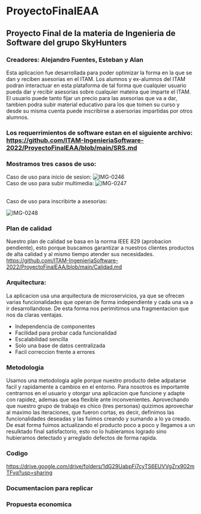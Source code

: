 # ProyectoFinalEAA
## Proyecto Final de la materia de Ingenieria de Software del grupo SkyHunters <br /> 
### Creadores: Alejandro Fuentes, Esteban y Alan
Esta aplicacion fue desarrollada para poder optimizar la forma en la que se dan y reciben asesorias en el ITAM. Los alumnos y ex-alumnos del ITAM podran interactuar en esta plataforma de tal forma que cualquier usuario pueda dar y recibir asesorias sobre cualquier mateira que imparte el ITAM. El usuario puede tanto fijar un precio para las asesorias que va a dar, tambien podra subir material educativo para los que tomen su curso y desde su misma cuenta puede inscribirse a asersorias impartidas por otros alumnos. <br />
### Los requerrimientos de software estan en el siguiente archivo: <br /> https://github.com/ITAM-IngenieriaSoftware-2022/ProyectoFinalEAA/blob/main/SRS.md

### Mostramos tres casos de uso: <br />
Caso de uso para inicio de sesion:
![IMG-0246](https://user-images.githubusercontent.com/116897605/203902085-fad0031e-f9a2-4a26-a759-155332abfe08.jpg)
<br /> Caso de uso para subir multimedia: 
![IMG-0247](https://user-images.githubusercontent.com/116897605/203981660-37504f4b-ba34-4abb-8ac7-23b6dfa91fcb.jpg)

<br /> Caso de uso para inscribirte a asesorias: <br />

![IMG-0248](https://user-images.githubusercontent.com/116897605/203981782-5e5ebc2a-5b0b-4734-8c09-d009416ae511.jpg)

### Plan de calidad
Nuestro plan de calidad se basa en la norma IEEE 829 (aprobacion pendiente), esto porque buscamos garantizar a nuestros clientes productos de alta calidad y al mismo tiempo atender sus necesidades.
https://github.com/ITAM-IngenieriaSoftware-2022/ProyectoFinalEAA/blob/main/Calidad.md

### Arquitectura:
La aplicacion usa una arquitectura de microservicios, ya que se ofrecen varias funcionalidades que operan de forma independiente y cada una va a ir desarrollandose. De esta forma nos perimitimos una fragmentacion que nos da claras ventajas.
<ul>
  <li> Independencia de componentes</li>
  <li> Facilidad para probar cada funcionalidad </li>
  <li> Escalabilidad sencilla </li>
  <li> Solo una base de datos centralizada </li>
  <li> Facil correccion frente a errores </li>
 </ul>
 
 ### Metodologia
 Usamos una metodologia agile porque nuestro producto debe adpatarse facil y rapidamente a cambios en el entorno. Para nosotros es importamte centrarnos en el usuario y otorgar una aplicacion que funcione y adapte con rapidez, ademas que sea flexible ante inconvenientes. Aprovechando que nuestro grupo de trabajo es chico (tres personas) quizimos aprovechar al maximo las iteraciones, que fueron cortas, es decir, definimos las funcionalidades deseadas y las fuimos creando y sumando a lo ya creado. De esat forma fuimos actualizando el producto poco a poco y llegamos a un resulktado final satisfactorio, esto no lo hubieramos logrado sino hubieramos detectado y arreglado defectos de forma rapida.
### Codigo <br />
https://drive.google.com/drive/folders/1dG29UabpFi7cyTS6EUVVgZrx902mTFyq?usp=sharing
### Documentacion para replicar

### Propuesta economica
